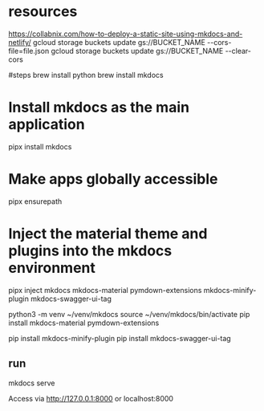 # resources
https://collabnix.com/how-to-deploy-a-static-site-using-mkdocs-and-netlify/
gcloud storage buckets update gs://BUCKET_NAME --cors-file=file.json
gcloud storage buckets update gs://BUCKET_NAME --clear-cors


#steps
brew install python
brew install mkdocs

# Install mkdocs as the main application
pipx install mkdocs
# Make apps globally accessible
pipx ensurepath

# Inject the material theme and plugins into the mkdocs environment
pipx inject mkdocs mkdocs-material pymdown-extensions mkdocs-minify-plugin mkdocs-swagger-ui-tag


python3 -m venv ~/venv/mkdocs
source ~/venv/mkdocs/bin/activate
pip install mkdocs-material pymdown-extensions

pip install mkdocs-minify-plugin
pip install mkdocs-swagger-ui-tag


## run 
mkdocs serve

Access via http://127.0.0.1:8000 or localhost:8000